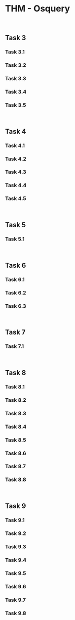 # THM - Osquery

<br>

## Task 3

### Task 3.1

> 

### Task 3.2

> 

### Task 3.3

> 

### Task 3.4

> 

### Task 3.5

> 

<br>

## Task 4

### Task 4.1

> 

### Task 4.2

> 

### Task 4.3

> 

### Task 4.4

> 

### Task 4.5

> 

<br>

## Task 5

### Task 5.1

> 

<br>

## Task 6

### Task 6.1

> 

### Task 6.2

> 

### Task 6.3

> 

<br>

## Task 7

### Task 7.1

> 

<br>

## Task 8

### Task 8.1

> 

### Task 8.2

> 

### Task 8.3

> 

### Task 8.4

> 

### Task 8.5

> 

### Task 8.6

> 

### Task 8.7

> 

### Task 8.8

> 

<br>

## Task 9

### Task 9.1

> 

### Task 9.2

> 

### Task 9.3

> 

### Task 9.4

> 

### Task 9.5

> 

### Task 9.6

> 

### Task 9.7

> 

### Task 9.8

> 

<br>

